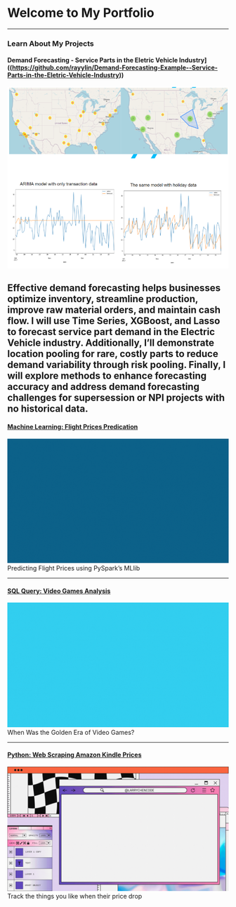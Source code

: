 <!-- Google tag (gtag.js) -->
<script async src="https://www.googletagmanager.com/gtag/js?id=G-63M4ERY6GF"></script>
<script>
  window.dataLayer = window.dataLayer || [];
  function gtag(){dataLayer.push(arguments);}
  gtag('js', new Date());

  gtag('config', 'G-63M4ERY6GF');
</script>

# Welcome to My Portfolio

---
### Learn About My Projects
#### Demand Forecasting - Service Parts in the Eletric Vehicle Industry]((https://github.com/rayylin/Demand-Forecasting-Example--Service-Parts-in-the-Eletric-Vehicle-Industry))
[<img src="./images/Forecasting.png?raw=true"/>](https://github.com/rayylin/Demand-Forecasting-Example--Service-Parts-in-the-Eletric-Vehicle-Industry)

Effective demand forecasting helps businesses optimize inventory, streamline production, improve raw material orders, and maintain cash flow. I will use Time Series, XGBoost, and Lasso to forecast service part demand in the Electric Vehicle industry. Additionally, I’ll demonstrate location pooling for rare, costly parts to reduce demand variability through risk pooling. Finally, I will explore methods to enhance forecasting accuracy and address demand forecasting challenges for supersession or NPI projects with no historical data.
---
#### [Machine Learning: Flight Prices Predication](/projects/FlightPricesPred.md)
<img src="./images/fligh-price-pred/flight-price-pred.gif?raw=true"/>
Predicting Flight Prices using PySpark’s MLlib

---
#### [SQL Query: Video Games Analysis](/projects/video-games.md)
<img src="./images/video-game/video-games-golden-era-cover.gif?raw=true"/>
When Was the Golden Era of Video Games?

---
#### [Python: Web Scraping Amazon Kindle Prices](/projects/WebScraping.md)
<img src="./images/web-scraping/web-scraping.gif?raw=true"/>
Track the things you like when their price drop





